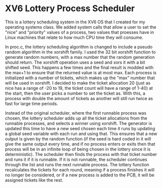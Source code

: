 # XV6 Lottery Process Scheduler

This is a lottery scheduling system in the XV6 OS that I created for my operating systems class. We added system calls that allow a user to set the "nice" and "priority" values of a process, two values that proesses have in Linux machines that relate to how much CPU time they will consume. 

In proc.c, the lottery scheduling algorithm is changed to include a pseudo random algorithm in the xorshift family. I used the 32 bit xorshift function to generate random numbers, with a max number that the random generation should return. The xorshift operation uses a seed and xors it with a bit shifted seed. This happens a few times and the final result is modded with the max+1 to ensure that the returned value is at most max. Each process is initialized with a number of tickets, which makes up the "max" number that will be used in xorshift. I decided to make the ticket allocation 20 (just as nice has a range of -20 to 19, the ticket count will have a range of 1-40) at the start, then the user picks a number to set the ticket as. With this, a process with double the amount of tickets as another will still run twice as fast for large time periods. 

Instead of the original scheduler, where the first runnable process was chosen, the lottery scheduler adds up all the ticket allocations from the runnable processes, and selects a winner using xorshift. The generator is updated this time to have a new seed chosen each time it runs by updating a global seed variable with each run and using that. This ensures that a new output is given by the random function (if the seed is hard coded in it will give the same output every time, and if no process enters or exits then that process will be in an infinite loop of being chosen in the lottery since it is deterministic). The scheduler then finds the process with that ticket number and runs it if it is runnable. If it is not runnable, the scheduler continues through the list and runs the next runnable process. The lottery function recalculates the tickets for each round, meaning if a process finishes it will no longer be considered, or if a new process is added to the PCB, it will be assigned tickets like the rest.
